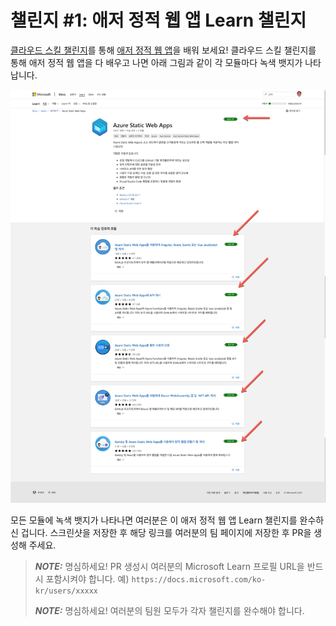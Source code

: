 # 챌린지 #1: 애저 정적 웹 앱 Learn 챌린지 #

[클라우드 스킬 챌린지][csc]를 통해 [애저 정적 웹 앱][aswa]을 배워 보세요! 클라우드 스킬 챌린지를 통해 애저 정적 웹 앱을 다 배우고 나면 아래 그림과 같이 각 모듈마다 녹색 뱃지가 나타납니다.

![애저 정적 웹 앱 챌린지 종료 화면 예시](./challenge-aswa.png)

모든 모듈에 녹색 뱃지가 나타나면 여러분은 이 애저 정적 웹 앱 Learn 챌린지를 완수하신 겁니다. 스크린샷을 저장한 후 해당 링크를 여러분의 팀 페이지에 저장한 후 PR을 생성해 주세요.

> ***NOTE:*** 명심하세요! PR 생성시 여러분의 Microsoft Learn 프로필 URL을 반드시 포함시켜야 합니다. 예) `https://docs.microsoft.com/ko-kr/users/xxxxx`
> 
> ***NOTE:*** 명심하세요! 여러분의 팀원 모두가 각자 챌린지를 완수해야 합니다.

[aswa]: https://aka.ms/hackalearn/aswa/intro
[csc]: https://aka.ms/hackalearn/csc
